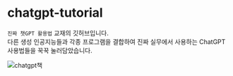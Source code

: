 # chatgpt-tutorial
`진짜 챗GPT 활용법` 교재의 깃허브입니다.  
다른 생성 인공지능들과 각종 프로그램을 결합하여 진짜 실무에서 사용하는 ChatGPT 사용법들을 꾹꾹 눌러담았습니다.

![chatgpt책](https://user-images.githubusercontent.com/73151616/224000639-16df8bf7-a4ea-443f-abe7-43a5fd506f2e.jpg)
